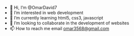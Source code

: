 - 👋 Hi, I’m @OmarDavid7
- 👀 I’m interested in web development
- 🌱 I’m currently learning html5, css3, javascript
- 💞️ I’m looking to collaborate in the development of websites
- 📫 How to reach me email omar3568@gmail.com

<!---
OmarDavid7/OmarDavid7 is a ✨ special ✨ repository because its `README.md` (this file) appears on your GitHub profile.
You can click the Preview link to take a look at your changes.
--->
